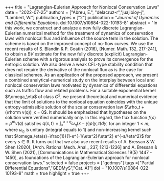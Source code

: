 +++
title = "Lagrangian-Eulerian Approach for Nonlocal Conservation Laws"
date = "2022-07-25"
authors = ["Abreu, E.", "delacruz-r","juajibioy-j", "Lambert, W."]
publication_types = ["2"]
publication = "*Journal of Dynamics and Differential Equations*. doi:10.1007/s10884-022-10193-8"
abstract = "In this work, we construct and analyze a new fully discrete Lagrangian-Eulerian numerical method for  the treatment of dynamics of conservation laws with nonlocal flux and influence of the source term in the solution. The scheme is based on the improved concept of no-flow curves. We use the recent results of S. Blandin & P. Goatin (2016), [Numer. Math. 132, 217-241], to obtain a $BV$ estimate for the new fully discrete (explicit) Lagrangian-Eulerian scheme with a rigorous analysis to prove its convergence for the entropic solution. We also derive a weak CFL-type stability condition that does not require the derivative of the nonlocal flux as is the case for classical schemes. As an application of the proposed approach, we present a combined analytical-numerical study on the interplay between local and nonlocal conservation laws motivated by dynamics of differential equations such as traffic flow and related problems. For a suitable exponential kernel $\\omega_\eta$ of class $C^2$, we present theoretical and numerical evidence that the limit of solutions to the nonlocal equation coincides with the unique entropy-admissible solution of the scalar conservation law $\\rho_t + (\rho^m v(q))_x = 0$. It should be emphasized that hypotheses on the solution were verified numerically only. In this regard, the flux function $f(\rho)=\rho^m v(q)$ satisfies $q(x,t)=\int_x^{x+\eta} \omega_\eta(x-y)\rho(y,t)dy$, for an integer $1\leq m$, where $\omega_\eta$ is unitary (integral equals to 1) and non-increasing kernel such that $\omega_\eta(s)=\frac{1}{(1-e^{-1/\eta^2})\eta^2} e^{-s/\eta^2}$ for every $s\in\mathbb{R}$. It turns out that we also use recent results of A. Bressan & W. Shen (2020), [Arch. Rational Mech. Anal., 237, 1213-1236] and A. Bressan & W. Shen (2021), [Communications in Mathematical Sciences 19(5) 1447 - 1450], as foundations of the Lagrangian-Eulerian approach for nonlocal conservation laws."
selected = false
projects = ["gedmys"]
tags =["Partial Differential Equations","GEDMyS","Cat. A1"]
doi = "10.1007/s10884-022-10193-8"
math = true
highlight = true
+++

